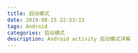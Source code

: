 ```yaml
---
title: 启动模式
date: 2019-08-15 22:53:13
tags: Android
categories: 启动模式
description: Android activity 启动模式详解
---
```

